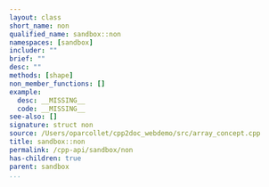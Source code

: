 ```yaml
---
layout: class
short_name: non
qualified_name: sandbox::non
namespaces: [sandbox]
includer: ""
brief: ""
desc: ""
methods: [shape]
non_member_functions: []
example:
  desc: __MISSING__
  code: __MISSING__
see-also: []
signature: struct non
source: /Users/oparcollet/cpp2doc_webdemo/src/array_concept.cpp
title: sandbox::non
permalink: /cpp-api/sandbox/non
has-children: true
parent: sandbox
...
```



